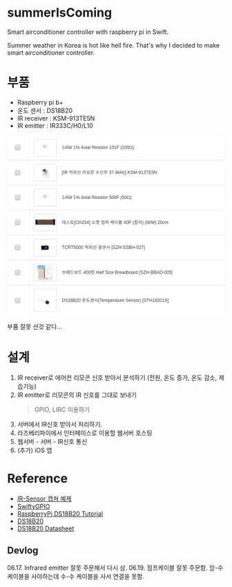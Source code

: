 # summerIsComing
Smart airconditioner controller with raspberry pi in Swift.

Summer weather in Korea is hot like hell fire. That's why I decided to make smart airconditioner controller.

# 부품
- Raspberry pi b+
- 온도 센서 : DS18B20
- IR receiver : KSM-913TE5N
- IR emitter : IR333C/H0/L10

![image1](./Images/requirements.png)

부품 잘못 산것 같다...

# 설계
1. IR receiver로 에어컨 리모콘 신호 받아서 분석하기 (전원, 온도 증가, 온도 감소, 제습기능)
2. IR emitter로 리모콘의 IR 신호를 그대로 보내기
    > GPIO, LIRC 이용하기
3. 서버에서 IR신호 받아서 처리하기.
4. 라즈베리파이에서 인터페이스로 이용할 웹서버 호스팅
5. 웹서버 - 서버 - IR신호 통신
6. (추가) iOS 앱

# Reference
- [IR-Sensor 캡쳐 예제](http://support.thingplus.net/ko/help/code-share.html)  
- [SwiftyGPIO](https://github.com/uraimo/SwiftyGPIO)  
- [RaspberryPi DS18B20 Tutorial](http://www.circuitbasics.com/raspberry-pi-ds18b20-temperature-sensor-tutorial/)  
- [DS18B20](http://www.devicemart.co.kr/goods/view?no=1382718)  
- [DS18B20 Datasheet](https://www.elecrow.com/download/DS18B20.pdf)


## Devlog
06.17. Infrared emitter 잘못 주문해서 다시 삼.
06.19. 점프케이블 잘못 주문함. 암-수 케이블을 사야하는데 수-수 케이블을 사서 연결을 못함.
